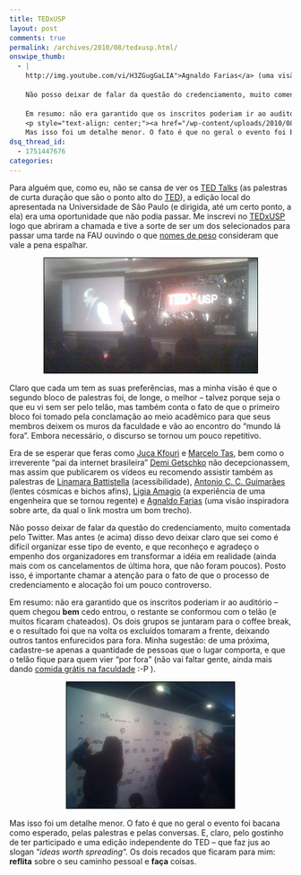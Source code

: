 ```yaml
---
title: TEDxUSP
layout: post
comments: true
permalink: /archives/2010/08/tedxusp.html/
onswipe_thumb:
  - |
    http://img.youtube.com/vi/H3ZGugGaLIA">Agnaldo Farias</a> (uma visão inspiradora sobre arte, da qual o link mostra um bom trecho).

    Não posso deixar de falar da questão do credenciamento, muito comentada pelo Twitter. Mas antes (e acima) disso devo deixar claro que sei como é difícil organizar esse tipo de evento, e que reconheço e agradeço o empenho dos organizadores em transformar a idéia em realidade (ainda mais com os cancelamentos de última hora, que não foram poucos). Posto isso, é importante chamar a atenção para o fato de que o processo de credenciamento e alocação foi um pouco controverso.

    Em resumo: não era garantido que os inscritos poderiam ir ao auditório - quem chegou <strong>bem</strong> cedo entrou, o restante se conformou com o telão (e muitos ficaram chateados). Os dois grupos se juntaram para o coffee break, e o resultado foi que na volta os excluídos tomaram a frente, deixando outros tantos enfurecidos para fora. Minha sugestão: de uma próxima, cadastre-se apenas a quantidade de pessoas que o lugar comporta, e que o telão fique para quem vier "por fora" (não vai faltar gente, ainda mais dando <a href="http://www.phdcomics.com/comics/archive.php?comicid=39">comida grátis na faculdade</a> :-P ).
    <p style="text-align: center;"><a href="/wp-content/uploads/2010/08/ted_mosaico.jpg"><img class="aligncenter size-medium wp-image-4419" style="border: 1px solid black;" title="ted_mosaico" src="/wp-content/uploads/2010/08/ted_mosaico-300x225.jpg" alt="Pessoas montando mosaico no TEDxUSP com adesivos oferecidos na entrada" width="300" height="225" /></a></p>
    Mas isso foi um detalhe menor. O fato é que no geral o evento foi bacana como esperado, pelas palestras e pelas conversas. E, claro, pelo gostinho de ter participado e uma edição independente do TED - que faz jus ao slogan "<em>ideas worth spreading</em>".  Os dois recados que ficaram para mim: <strong>reflita</strong> sobre o seu caminho pessoal e <strong>faça</strong> coisas./0.jpg
dsq_thread_id:
  - 1751447676
categories:
---
```

Para alguém que, como eu, não se cansa de ver os [TED Talks][1] (as palestras de curta duração que são o ponto alto do [TED][2]), a edição local do apresentada na Universidade de São Paulo (e dirigida, até um certo ponto, a ela) era uma oportunidade que não podia passar. Me inscrevi no [TEDxUSP][3] logo que abriram a chamada e tive a sorte de ser um dos selecionados para passar uma tarde na FAU ouvindo o que [nomes de peso][4] consideram que vale a pena espalhar.

<p style="text-align: center;">
  <img class="aligncenter size-full wp-image-4418" style="border: 1px solid black;" title="ted_demi" src="/wp-content/uploads/2010/08/ted_demi.jpg" alt="Demi Getschko no TEDxUSP" width="381" height="205" />
</p>

Claro que cada um tem as suas preferências, mas a minha visão é que o segundo bloco de palestras foi, de longe, o melhor &#8211; talvez porque seja o que eu vi sem ser pelo telão, mas também conta o fato de que o primeiro bloco foi tomado pela conclamação ao meio acadêmico para que seus membros deixem os muros da faculdade e vão ao encontro do &#8220;mundo lá fora&#8221;. Embora necessário, o discurso se tornou um pouco repetitivo.

Era de se esperar que feras como [Juca Kfouri][5] e [Marcelo Tas][6], bem como o irreverente &#8220;pai da internet brasileira&#8221; [Demi Getschko][7] não decepcionassem, mas assim que publicarem os vídeos eu recomendo assistir também as palestras de [Linamara Battistella][8] (acessibilidade), [Antonio C. C. Guimarães][9] (lentes cósmicas e bichos afins), [Ligia Amagio][10] (a experiência de uma engenheira que se tornou regente) e [Agnaldo Farias][11] (uma visão inspiradora sobre arte, da qual o link mostra um bom trecho).

Não posso deixar de falar da questão do credenciamento, muito comentada pelo Twitter. Mas antes (e acima) disso devo deixar claro que sei como é difícil organizar esse tipo de evento, e que reconheço e agradeço o empenho dos organizadores em transformar a idéia em realidade (ainda mais com os cancelamentos de última hora, que não foram poucos). Posto isso, é importante chamar a atenção para o fato de que o processo de credenciamento e alocação foi um pouco controverso.

Em resumo: não era garantido que os inscritos poderiam ir ao auditório &#8211; quem chegou **bem** cedo entrou, o restante se conformou com o telão (e muitos ficaram chateados). Os dois grupos se juntaram para o coffee break, e o resultado foi que na volta os excluídos tomaram a frente, deixando outros tantos enfurecidos para fora. Minha sugestão: de uma próxima, cadastre-se apenas a quantidade de pessoas que o lugar comporta, e que o telão fique para quem vier &#8220;por fora&#8221; (não vai faltar gente, ainda mais dando [comida grátis na faculdade][12] :-P ).

<p style="text-align: center;">
  <a href="/wp-content/uploads/2010/08/ted_mosaico.jpg"><img class="aligncenter size-medium wp-image-4419" style="border: 1px solid black;" title="ted_mosaico" src="/wp-content/uploads/2010/08/ted_mosaico-300x225.jpg" alt="Pessoas montando mosaico no TEDxUSP com adesivos oferecidos na entrada" width="300" height="225" /></a>
</p>

Mas isso foi um detalhe menor. O fato é que no geral o evento foi bacana como esperado, pelas palestras e pelas conversas. E, claro, pelo gostinho de ter participado e uma edição independente do TED &#8211; que faz jus ao slogan &#8220;*ideas worth spreading*&#8220;. Os dois recados que ficaram para mim: **reflita** sobre o seu caminho pessoal e **faça** coisas.

 [1]: http://www.ted.com/talks
 [2]: http://pt.wikipedia.org/wiki/TED_%28confer%C3%AAncia%29
 [3]: http://tedxusp.com.br/
 [4]: http://tedxusp.com.br/palestrantes/
 [5]: http://blogdojuca.uol.com.br/
 [6]: http://twitter.com/MARCELOTAS
 [7]: http://pt.wikipedia.org/wiki/Demi_Getschko
 [8]: http://www.youtube.com/watch?v=jrotF2mMZc4
 [9]: http://www.astro.iag.usp.br/~aguimaraes/
 [10]: http://www.youtube.com/watch?v=0Gc51vH1WlU
 [11]: http://www.youtube.com/watch?v=H3ZGugGaLIA
 [12]: http://www.phdcomics.com/comics/archive.php?comicid=39
